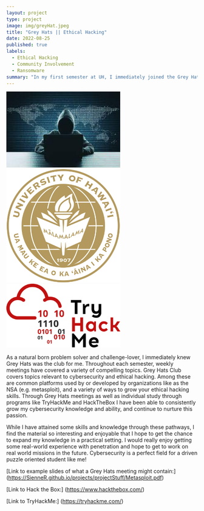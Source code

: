 ```yaml
---
layout: project
type: project
image: img/greyHat.jpeg
title: "Grey Hats || Ethical Hacking"
date: 2022-08-25
published: true
labels:
  - Ethical Hacking
  - Community Involvement
  - Ransomware
summary: "In my first semester at UH, I immediately joined the Grey Hats club. Through this club I have gained exposure to a variety of different platforms and experiences"
---
```


<div class="text-center p-4">
  <img width="300px" src="../img/hacker.jpeg" class="img-thumbnail" >
  <img width="300px" src="../img/UHEmblem.png" class="img-thumbnail" >
  <img width="300px" src="../img/TryHackMeLogo.png" class="img-thumbnail" >
</div>

As a natural born problem solver and challenge-lover, I immediately knew Grey Hats was the club for me. Throughout each semester, weekly meetings have covered a variety of compelling topics. Grey Hats Club covers topics relevant to cybersecurity and ethical hacking. Among these are common platforms used by or developed by organizations like as the NSA (e.g. metasploit), and a variety of ways to grow your ethical hacking skills. Through Grey Hats meetings as well as individual study through programs like TryHackMe and HackTheBox I have been able to consistently grow my cybersecurity knowledge and ability, and continue to nurture this passion. 

While I have attained some skills and knowledge through these pathways, I find the material so interesting and enjoyable that I hope to get the chance to expand my knowledge in a practical setting. I would really enjoy getting some real-world experience with penetration and hope to get to work on real world missions in the future. Cybersecurity is a perfect field for a driven puzzle oriented student like me! 

[Link to example slides of what a Grey Hats meeting might contain:] (https://SienneR.github.io/projects/projectStuff/Metasploit.pdf)

[Link to Hack the Box:] (https://www.hackthebox.com/)

[Link to TryHackMe:] (https://tryhackme.com/)

